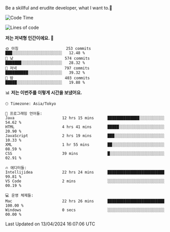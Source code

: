 Be a skillful and erudite developer, what I want to.👶

<!--START_SECTION:waka-->
![Code Time](http://img.shields.io/badge/Code%20Time-692%20hrs%2016%20mins-blue)

![Lines of code](https://img.shields.io/badge/%EC%A0%80%EB%8A%94%20%EC%97%AC%ED%83%9C%EA%B9%8C%EC%A7%80%20-1.2%20million%20%EC%A4%84%EC%9D%98%20%EC%BD%94%EB%93%9C%EB%A5%BC%20%EC%9E%91%EC%84%B1%ED%96%88%EC%96%B4%EC%9A%94.-blue)

**저는 저녁형 인간이에요. 🦉** 

```text
🌞 아침                     253 commits         ███░░░░░░░░░░░░░░░░░░░░░░   12.48 % 
🌆 낮　                     574 commits         ███████░░░░░░░░░░░░░░░░░░   28.32 % 
🌃 저녁                     797 commits         ██████████░░░░░░░░░░░░░░░   39.32 % 
🌙 밤　                     403 commits         █████░░░░░░░░░░░░░░░░░░░░   19.88 % 
```


📊 **저는 이번주를 이렇게 시간을 보냈어요.** 

```text
🕑︎ Timezone: Asia/Tokyo

💬 프로그래밍 언어들: 
Java                     12 hrs 15 mins      ██████████████░░░░░░░░░░░   54.62 % 
HTML                     4 hrs 41 mins       █████░░░░░░░░░░░░░░░░░░░░   20.90 % 
JavaScript               2 hrs 19 mins       ███░░░░░░░░░░░░░░░░░░░░░░   10.33 % 
XML                      1 hr 55 mins        ██░░░░░░░░░░░░░░░░░░░░░░░   08.59 % 
CSS                      39 mins             █░░░░░░░░░░░░░░░░░░░░░░░░   02.91 % 

🔥 에디터들: 
Intellijidea             22 hrs 24 mins      █████████████████████████   99.81 % 
VS Code                  2 mins              ░░░░░░░░░░░░░░░░░░░░░░░░░   00.19 % 

💻 운영 체제들: 
Mac                      22 hrs 26 mins      █████████████████████████   100.00 % 
Windows                  0 secs              ░░░░░░░░░░░░░░░░░░░░░░░░░   00.00 % 
```


 Last Updated on 13/04/2024 16:07:06 UTC
<!--END_SECTION:waka-->
